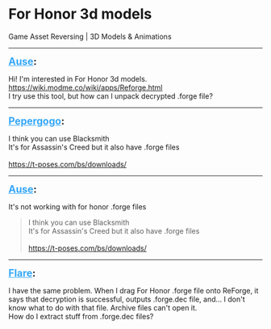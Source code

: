 # For Honor 3d models
Game Asset Reversing | 3D Models & Animations

---
<strong style="font-size: 1.4em;"><span style="text-decoration: underline;text-decoration-color: #34a7f9;"><span style="color:#34a7f9;">Ause</span></span>:</strong>

<p>Hi! I&#39;m interested in For Honor 3d models. <br /><a href="https://wiki.modme.co/wiki/apps/Reforge.html">https://wiki.modme.co/wiki/apps/Reforge.html</a><br />I try use this tool, but how can I unpack decrypted .forge file?</p>

---
<strong style="font-size: 1.4em;"><span style="text-decoration: underline;text-decoration-color: #34a7f9;"><span style="color:#34a7f9;">Pepergogo</span></span>:</strong>

<p>I think you can use Blacksmith<br />It&#39;s for Assassin&#39;s Creed but it also have .forge files<br /><br /><a href="https://t-poses.com/bs/downloads/">https://t-poses.com/bs/downloads/</a></p>

---
<strong style="font-size: 1.4em;"><span style="text-decoration: underline;text-decoration-color: #34a7f9;"><span style="color:#34a7f9;">Ause</span></span>:</strong>

<p>It&#39;s not working with for honor .forge files<br /><blockquote>I think you can use Blacksmith<br />It&#39;s for Assassin&#39;s Creed but it also have .forge files<br /><br /><a href="https://t-poses.com/bs/downloads/">https://t-poses.com/bs/downloads/</a><br /></blockquote></p>

---
<strong style="font-size: 1.4em;"><span style="text-decoration: underline;text-decoration-color: #34a7f9;"><span style="color:#34a7f9;">Flare</span></span>:</strong>

<p>I have the same problem. When I drag For Honor .forge file onto ReForge, it says that decryption is successful, outputs .forge.dec file, and... I don&#39;t know what to do with that file. Archive files can&#39;t open it. <br />How do I extract stuff from .forge.dec files?</p>
